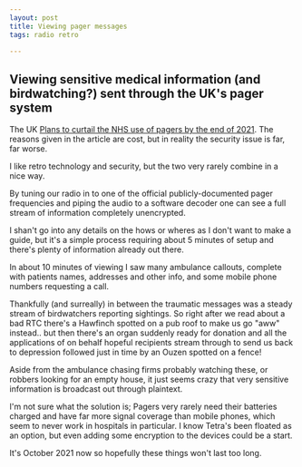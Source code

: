 ```yaml
---
layout: post
title: Viewing pager messages
tags: radio retro

---
```


## Viewing sensitive medical information (and birdwatching?) sent through the UK's pager system

The UK [Plans to curtail the NHS use of pagers by the end of 2021](https://www.bbc.co.uk/news/technology-47332415). The reasons given in the article are cost, but in reality the security issue is far, far worse.

I like retro technology and security, but the two very rarely combine in a nice way.

By tuning our radio in to one of the official publicly-documented pager frequencies and piping the audio to a software decoder one can see a full stream of information completely unencrypted.

I shan't go into any details on the hows or wheres as I don't want to make a guide, but it's a simple process requiring about 5 minutes of setup and there's plenty of information already out there.

In about 10 minutes of viewing I saw many ambulance callouts, complete with patients names, addresses and other info, and some mobile phone numbers requesting a call.

Thankfully (and surreally) in between the traumatic messages was a steady stream of birdwatchers reporting sightings. So right after we read about a bad RTC there's a Hawfinch spotted on a pub roof to make us go "aww" instead.. but then there's an organ suddenly ready for donation and all the applications of on behalf hopeful recipients stream through to send us back to depression followed just in time by an Ouzen spotted on a fence!

Aside from the ambulance chasing firms probably watching these, or robbers looking for an empty house, it just seems crazy that very sensitive information is broadcast out through plaintext.

I'm not sure what the solution is; Pagers very rarely need their batteries charged and have far more signal coverage than mobile phones, which seem to never work in hospitals in particular. I know Tetra's been floated as an option, but even adding some encryption to the devices could be a start.

It's October 2021 now so hopefully these things won't last too long.
